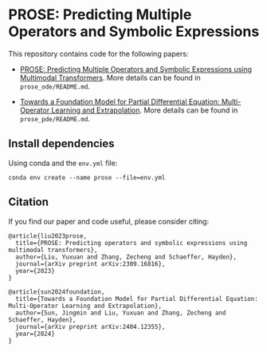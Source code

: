 # PROSE: Predicting Multiple Operators and Symbolic Expressions

This repository contains code for the following papers:

- [PROSE: Predicting Multiple Operators and Symbolic Expressions using Multimodal Transformers](https://arxiv.org/abs/2309.16816). More details can be found in ``prose_ode/README.md``.

- [Towards a Foundation Model for Partial Differential Equation: Multi-Operator Learning and Extrapolation](https://arxiv.org/abs/2404.12355). More details can be found in ``prose_pde/README.md``.

## Install dependencies

Using conda and the ```env.yml``` file:

```
conda env create --name prose --file=env.yml
```

## Citation

If you find our paper and code useful, please consider citing:

```
@article{liu2023prose,
  title={PROSE: Predicting operators and symbolic expressions using multimodal transformers},
  author={Liu, Yuxuan and Zhang, Zecheng and Schaeffer, Hayden},
  journal={arXiv preprint arXiv:2309.16816},
  year={2023}
}
```

```
@article{sun2024foundation,
  title={Towards a Foundation Model for Partial Differential Equation: Multi-Operator Learning and Extrapolation}, 
  author={Sun, Jingmin and Liu, Yuxuan and Zhang, Zecheng and Schaeffer, Hayden},
  journal={arXiv preprint arXiv:2404.12355},
  year={2024}
}
```
